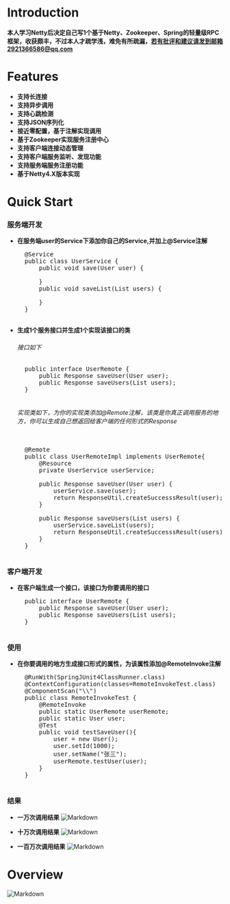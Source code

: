# Introduction 
**本人学习Netty后决定自己写1个基于Netty、Zookeeper、Spring的轻量级RPC框架，收获颇丰，不过本人才疏学浅，难免有所疏漏，若有批评和建议请发到邮箱2921366586@qq.com**


# Features
- **支持长连接**
- **支持异步调用**
- **支持心跳检测**
- **支持JSON序列化**
- **接近零配置，基于注解实现调用**
- **基于Zookeeper实现服务注册中心**
- **支持客户端连接动态管理**
- **支持客户端服务监听、发现功能**
- **支持服务端服务注册功能**
- **基于Netty4.X版本实现**

# Quick Start
### 服务端开发
- **在服务端user的Service下添加你自己的Service,并加上@Service注解**
	<pre>
	@Service
	public class UserService {
	    public void save(User user) {
	
	    }
	    public void saveList(List<User> users) {
	
	    }
	}
	</pre>

- **生成1个服务接口并生成1个实现该接口的类**
	###### 接口如下
	<pre>
	public interface UserRemote {
	    public Response saveUser(User user);
	    public Response saveUsers(List<User> users);
	}
	</pre>
	###### 实现类如下，为你的实现类添加@Remote注解，该类是你真正调用服务的地方，你可以生成自己想返回给客户端的任何形式的Response

	<pre> 
	@Remote
	public class UserRemoteImpl implements UserRemote{
	    @Resource
	    private UserService userService;
	
	    public Response saveUser(User user) {
	        userService.save(user);
	        return ResponseUtil.createSuccesssResult(user);
	    }
	
	    public Response saveUsers(List<User> users) {
	        userService.saveList(users);
	        return ResponseUtil.createSuccesssResult(users);
	    }
	}
	</pre>


### 客户端开发
- **在客户端生成一个接口，该接口为你要调用的接口**
	<pre>
	public interface UserRemote {
	    public Response saveUser(User user);
	    public Response saveUsers(List<User> users);
	}
	</pre>

### 使用
- **在你要调用的地方生成接口形式的属性，为该属性添加@RemoteInvoke注解**
	<pre>
	@RunWith(SpringJUnit4ClassRunner.class)
	@ContextConfiguration(classes=RemoteInvokeTest.class)
	@ComponentScan("\\")
	public class RemoteInvokeTest {
		@RemoteInvoke
		public static UserRemote userRemote;
		public static User user;
		@Test
		public void testSaveUser(){
			user = new User();
			user.setId(1000);
			user.setName("张三");
			userRemote.testUser(user);
		}
	}	
	</pre>

### 结果
- **一万次调用结果**
![Markdown](https://s1.ax1x.com/2018/07/06/PZMMBF.png)

- **十万次调用结果**
![Markdown](https://s1.ax1x.com/2018/07/06/PZM3N9.png)

- **一百万次调用结果**
![Markdown](https://s1.ax1x.com/2018/07/06/PZMY1x.png)



# Overview

![Markdown](https://s1.ax1x.com/2018/07/06/PZK3SP.png)
